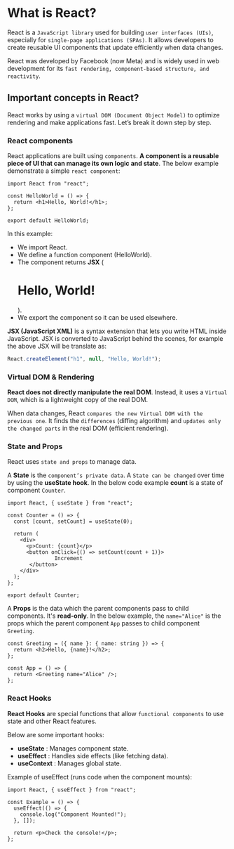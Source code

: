 # What is React?

React is a `JavaScript library` used for building `user interfaces (UIs)`, especially for `single-page applications (SPAs)`. It allows developers to create reusable UI components that update efficiently when data changes.

React was developed by Facebook (now Meta) and is widely used in web development for its `fast rendering, component-based structure, and reactivity`.

## Important concepts in React?

React works by using a `virtual DOM (Document Object Model)` to optimize rendering and make applications fast. Let’s break it down step by step.

### React components

React applications are built using `components`. **A component is a reusable piece of UI that can manage its own logic and state**. 
The below example demonstrate a simple `react component`:

```tsx
import React from "react";

const HelloWorld = () => {
  return <h1>Hello, World!</h1>;
};

export default HelloWorld;
```

In this example:
- We import React.
- We define a function component (HelloWorld).
- The component returns **JSX** (<h1>Hello, World!</h1>).
- We export the component so it can be used elsewhere.


**JSX (JavaScript XML)** is a syntax extension that lets you write HTML inside JavaScript. 
JSX is converted to JavaScript behind the scenes, for example the above JSX will be translate as:
```js
React.createElement("h1", null, "Hello, World!");
```

### Virtual DOM & Rendering

**React does not directly manipulate the real DOM**. Instead, it uses a `Virtual DOM`, which is a lightweight copy of the real DOM.


When data changes, React `compares the new Virtual DOM with the previous one`. It finds the `differences` (diffing algorithm) and `updates only the changed parts` in the real DOM (efficient rendering).


### State and Props

React uses `state and props` to manage data.

A **State** is the `component’s private data`. A `State can be changed` over time by using the **useState hook**.
In the below code example **count** is a state of component `Counter`.

```tsx
import React, { useState } from "react";

const Counter = () => {
  const [count, setCount] = useState(0);

  return (
    <div>
      <p>Count: {count}</p>
      <button onClick={() => setCount(count + 1)}>
               Increment
       </button>
    </div>
  );
};

export default Counter;

```

A **Props** is the data which the parent components pass to child components. It's **read-only**. In the below example, the `name="Alice"` is the props which
the parent component `App` passes to child component `Greeting`.

```tsx
const Greeting = ({ name }: { name: string }) => {
  return <h2>Hello, {name}!</h2>;
};

const App = () => {
  return <Greeting name="Alice" />;
};

```

### React Hooks

**React Hooks** are special functions that allow `functional components` to use state and other React features.

Below are some important hooks:
- **useState** : Manages component state.
- **useEffect** : Handles side effects (like fetching data).
- **useContext** : Manages global state.

Example of useEffect (runs code when the component mounts):

```tsx
import React, { useEffect } from "react";

const Example = () => {
  useEffect(() => {
    console.log("Component Mounted!");
  }, []);

  return <p>Check the console!</p>;
};

```
